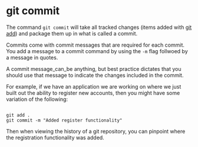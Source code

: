 # git commit

The command `git commit` will take all tracked changes (items added with [git add](.//ADD.md)) and package them up in what is called a commit.

Commits come with commit messages that are required for each commit. You add a message to a commit command by using the `-m` flag follwoed by a message in quotes.

A commit message_can_be anything, but best practice dictates that you should use that message to indicate the changes included in the commit.

For example, if we have an application we are working on where we just built out the ability to register new accounts, then you might have some variation of the following:

```

git add .
git commit -m "Added register functionality"
```
Then when viewing the history of a git repository, you can pinpoint where the registration functionality was added.